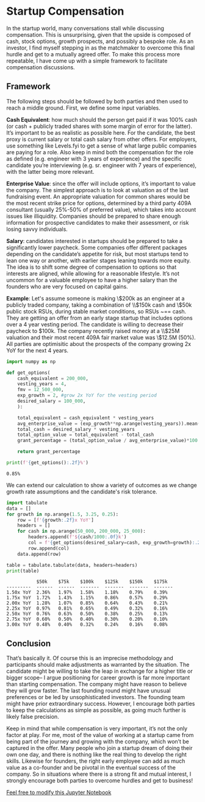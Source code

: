# Startup Compensation #

In the startup world, many conversations stall while discussing compensation. This is unsurprising, given that the upside is composed of cash, stock options, growth prospects, and possibly a bespoke role. As an investor, I find myself stepping in as the matchmaker to overcome this final hurdle and get to a mutually agreed offer. To make this process more repeatable, I have come up with a simple framework to facilitate compensation discussions.

## Framework ##

The following steps should be followed by both parties and then used to reach a middle ground. First, we define some input variables.

**Cash Equivalent**: how much should the person get paid if it was 100% cash (or cash + publicly traded shares with some margin of error for the latter). It’s important to be as realistic as possible here. For the candidate, the best proxy is current salary or total cash salary from other offers. For employers, use something like Levels.fyi to get a sense of what large public companies are paying for a role. Also keep in mind both the compensation for the role as defined (e.g. engineer with 3 years of experience) and the specific candidate you’re interviewing (e.g. sr. engineer with 7 years of experience), with the latter being more relevant.

**Enterprise Value**: since the offer will include options, it’s important to value the company. The simplest approach is to look at valuation as of the last fundraising event. An appropriate valuation for common shares would be the most recent strike price for options, determined by a third party 409A consultant (usually 25%-50% of preferred value), which takes into account issues like illiquidity. Companies should be prepared to share enough information for prospective candidates to make their assessment, or risk losing savvy individuals.

**Salary**: candidates interested in startups should be prepared to take a significantly lower paycheck. Some companies offer different packages depending on the candidate’s appetite for risk, but most startups tend to lean one way or another, with earlier stages leaning towards more equity. The idea is to shift some degree of compensation to options so that interests are aligned, while allowing for a reasonable lifestyle. It’s not uncommon for a valuable employee to have a higher salary than the founders who are very focused on capital gains.

**Example**: Let's assume someone is making \\$200k as an engineer at a publicly traded company, taking a combination of \\$150k cash and \\$50k public stock RSUs, during stable market conditions, so RSUs ~== cash. They are getting an offer from an early stage startup that includes options over a 4 year vesting period. The candidate is willing to decrease their paycheck to $100k. The company recently raised money at a \\$25M valuation and their most recent 409A fair market value was \\$12.5M (50%). All parties are optimisitic about the prospects of the company growing 2x YoY for the next 4 years.




```python
import numpy as np

def get_options(
    cash_equivalent = 200_000,
    vesting_years = 4,
    fmv = 12_500_000,
    exp_growth = 2, #grow 2x YoY for the vesting period
    desired_salary = 100_000,
    ):

    total_equivalent = cash_equivalent * vesting_years
    avg_enterprise_value = (exp_growth**np.arange(vesting_years)).mean()*fmv
    total_cash = desired_salary * vesting_years
    total_option_value = total_equivalent - total_cash
    grant_percentage = (total_option_value / avg_enterprise_value)*100

    return grant_percentage

print(f'{get_options():.2f}%')

```

    0.85%


We can extend our calculation to show a variety of outcomes as we change growth rate assumptions and the candidate's risk tolerance.


```python
import tabulate
data = []
for growth in np.arange(1.5, 3.25, 0.25):
    row = [f'{growth:.2f}x YoY']
    headers = []
    for cash in np.arange(50_000, 200_000, 25_000):
        headers.append(f'${cash/1000:.0f}k')
        col = f'{get_options(desired_salary=cash, exp_growth=growth):.2f}%'
        row.append(col)
    data.append(row)

table = tabulate.tabulate(data, headers=headers)
print(table)
```

               $50k    $75k    $100k    $125k    $150k    $175k
    ---------  ------  ------  -------  -------  -------  -------
    1.50x YoY  2.36%   1.97%   1.58%    1.18%    0.79%    0.39%
    1.75x YoY  1.72%   1.43%   1.15%    0.86%    0.57%    0.29%
    2.00x YoY  1.28%   1.07%   0.85%    0.64%    0.43%    0.21%
    2.25x YoY  0.97%   0.81%   0.65%    0.49%    0.32%    0.16%
    2.50x YoY  0.76%   0.63%   0.50%    0.38%    0.25%    0.13%
    2.75x YoY  0.60%   0.50%   0.40%    0.30%    0.20%    0.10%
    3.00x YoY  0.48%   0.40%   0.32%    0.24%    0.16%    0.08%


## Conclusion ##

That’s basically it. Of course this is an imprecise methodology and participants should make adjustments as warranted by the situation. The candidate might be willing to take the leap in exchange for a higher title or bigger scope– I argue positioning for career growth is far more important than starting compensation.  The company might have reason to believe they will grow faster. The last founding round might have unusual preferences or be led by unsophisticated investors. The founding team might have prior extraordinary success. However, I encourage both parties to keep the calculations as simple as possible, as going much further is likely false precision.

Keep in mind that while compensation is very important, it’s not the only factor at play. For me, most of the value of working at a startup came from being part of the journey and growing with the company, which won’t be captured in the offer. Many people who join a startup dream of doing their own one day, and there is nothing like the real thing to develop the right skills. Likewise for founders, the right early employee can add as much value as a co-founder and be pivotal in the eventual success of the company. So in situations where there is a strong fit and mutual interest, I strongly encourage both parties to overcome hurdles and get to business!

[Feel free to modify this Jupyter Notebook](https://github.com/ibercovich/ibercovich.github.io/blob/master/notebooks/compensation.ipynb)

